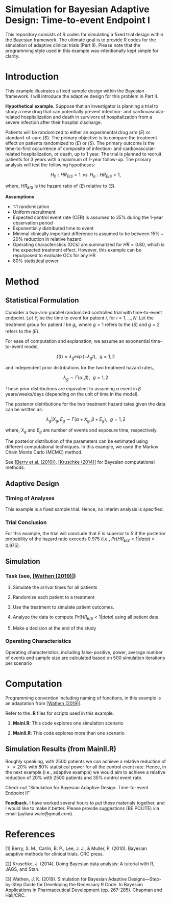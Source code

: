 
# Simulation for Bayesian Adaptive Design: Time-to-event Endpoint I 


This repository consists of R codes for simulating a fixed trial design within the Bayesian framework. The ultimate goal is to provide R codes for the simulation of adaptive clinical trials (Part II). Please note that the programming style used in this example was intentionally kept simple for clarity.

# Introduction

This example illustrates a fixed sample design within the Bayesian framework. I will introduce the adaptive design for this problem in Part II.

**Hypothetical example.** Suppose that an investigator is planning a trial to study a new drug that can potentially prevent infection- and cardiovascular-related hospitalization and death in survivors of hospitalization from a severe infection after their hospital discharge.

Patients will be randomized to either an experimental drug arm $(E)$ or standard-of-care $(S)$. The primary objective is to compare the treatment effect on patients randomized to $(E)$ or $(S)$. The primary outcome is the time-to-first occurrence of composite of infection- and cardiovascular-related hospitalization, or death, up to 1 year. The trial is planned to recruit patients for 3 years with a maximum of 1-year follow-up. The primary analysis will test the following hypotheses:

```math
H_0: HR_{E/S} = 1 \, \, \, vs \, \, \, H_a: HR_{E/S} < 1,
```
where, $`HR_{E/S}`$ is the hazard ratio of $(E)$ relative to $(S)$.

**Assumptions**

-   1:1 randomization
-   Uniform recruitment
-   Expected control event rate (CER) is assumed to $`35\%`$ during the 1-year observation period
-   Exponentially distributed time to event
-   Minimal clinically important difference is assumed to be between $`15\% - 20\%`$ reduction in relative hazard
-   Operating characteristics (OCs) are summarized for $HR = 0.80$, which is the expected treatment effect. However, this example can be repurposed to evaluate OCs for any HR
-   $`80\%`$ statistical power

# Method

## Statistical Formulation

Consider a two-arm parallel randomized controlled trial with time-to-event endpoint. Let $Y_i$ be the time to event for patient $i$, for $i = 1, \ldots, N$. Let the treatment group for patient $i$ be $g_i$, where $g = 1$ refers to the $(S)$ and $g = 2$ refers to the $(E)$.

For ease of computation and explanation, we assume an exponential time-to-event model, 
```math
f(t)  = \lambda_g \exp (-\lambda_gt), \, \, \, \, g = 1,2
```
and independent prior distributions for the two treatment hazard rates, 
```math
 \lambda_g \sim \Gamma (\alpha , \beta ), \, \, \, \, g = 1,2
```
These prior distributions are equivalent to assuming $`\alpha`$ event in $`\beta`$ years/weeks/days (depending on the unit of time in the model).

The posterior distributions for the two treatment hazard rates given the data can be written as: 
```math
\lambda_g | X_g, E_g  \sim \Gamma (\alpha + X_g , \beta + E_g ), \, \, \, \, g = 1,2   
```
where, $`X_g`$ and $`E_g`$ are number of events and exposure time, respectively.

The posterior distribution of the parameters can be estimated using different computational techniques. In this example, we used the Markov Chain Monte Carlo (MCMC) method.

See [[Berry et al. (2010)]](#1), [[Kruschke (2014)]](#2) for Bayesian computational methods.

## Adaptive Design

### Timing of Analyses

This example is a fixed sample trial. Hence, no interim analysis is specified.

### Trial Conclusion

For this example, the trial will conclude that $`E`$ is superior to $`S`$ if the posterior probability of the hazard ratio exceeds $`0.975`$ (i.e., $`Pr(HR_{E/S} < 1 | data) > 0.975`$).

## Simulation

### Task (see, [[Wathen (2019)]](#3))

1.  Simulate the arrival times for all patients

2.  Randomize each patient to a treatment

3.  Use the treatment to simulate patient outcomes.

4.  Analyze the data to compute $Pr(HR_{E/S} < 1 | data)$ using all patient data.

5.  Make a decision at the end of the study

### Operating Characteristics

Operating characteristics, including false-positive, power, average number of events and sample size are calculated based on $500$ simulation iterations per scenario

# Computation

Programming convention including naming of functions, in this example is an adaptation from [[Wathen (2019)]](#3).

Refer to the **.R** files for scripts used in this example.

1. **MainI.R**: This code explores one simulation scenario 

2. **MainII.R**: This code explores more than one scenario


## Simulation Results (from MainII.R)
Roughly speaking, with $`2500`$ patients we can achieve a relative reduction of $`>= 20\%`$ with $`80\%`$ statistical power for all the control event rate. Hence, in the next example (i.e., adaptive example) we would aim to achieve a relative reduction of $`20\%`$ with $`2500`$ patients and $`35\%`$ control event rate.

Check out "Simulation for Bayesian Adaptive Design: Time-to-event Endpoint II"

**Feedback.** I have worked several hours to put these materials together, and I would like to make it better. Please provide suggestions (BE POLITE) via email (ayilara.wale\@gmail.com).

 

# References

<a id="1">[1]</a> 
Berry, S. M., Carlin, B. P., Lee, J. J., & Muller, P. (2010). Bayesian adaptive methods for clinical trials. CRC press.

<a id="2">[2]</a> 
Kruschke, J. (2014). Doing Bayesian data analysis: A tutorial with R, JAGS, and Stan.

<a id="3">[3]</a> 
Wathen, J. K. (2019). Simulation for Bayesian Adaptive Designs—Step-by-Step Guide for Developing the Necessary R Code. In Bayesian Applications in Pharmaceutical Development (pp. 267-285). Chapman and Hall/CRC.
